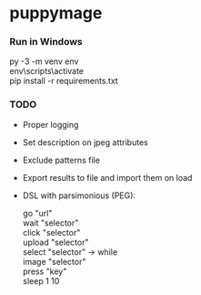 # puppymage

### Run in Windows

py -3 -m venv env\
env\scripts\activate\
pip install -r requirements.txt

### TODO

 * Proper logging
 * Set description on jpeg attributes
 * Exclude patterns file
 * Export results to file and import them on load
 * DSL with parsimonious (PEG):

    go "url"\
    wait "selector"\
    click "selector"\
    upload "selector"\
    select "selector" -> while\
        image "selector"\
        press "key"\
        sleep 1 10
